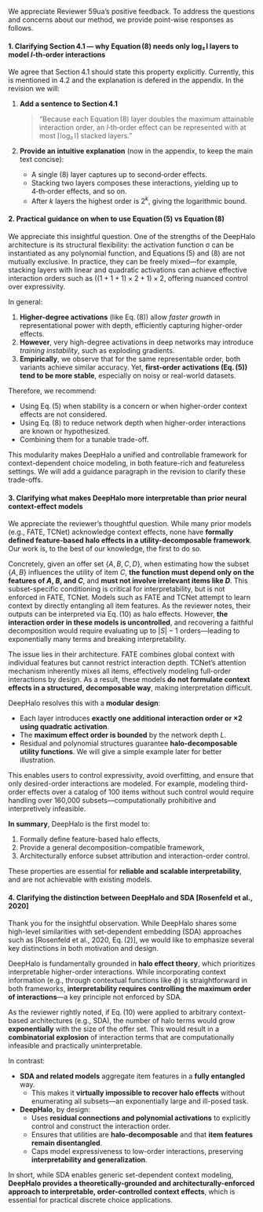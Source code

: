 We appreciate Reviewer 59ua’s positive feedback. To address the questions and concerns about our method, we provide point-wise responses as follows.

#### 1. Clarifying Section 4.1 — why Equation (8) needs only **log₂ l** layers to model *l*‑th‑order interactions

We agree that Section 4.1 should state this property explicitly. Currently, this is mentioned in 4.2 and the explanation is defered in the appendix. 
In the revision we will:

1. **Add a sentence to Section 4.1**  
   > “Because each Equation (8) layer doubles the maximum attainable interaction order, an *l*‑th‑order effect can be represented with at most ⌈log₂ l⌉ stacked layers.”

2. **Provide an intuitive explanation** (now in the appendix, to keep the main text concise):  
   - A single (8) layer captures up to second‑order effects.  
   - Stacking two layers composes these interactions, yielding up to 4‑th‑order effects, and so on.  
   - After *k* layers the highest order is $2^{k}$, giving the logarithmic bound.


#### 2. Practical guidance on when to use Equation (5) vs Equation (8)

We appreciate this insightful question. One of the strengths of the DeepHalo architecture is its structural flexibility: the activation function σ can be instantiated as any polynomial function, and Equations (5) and (8) are not mutually exclusive. In practice, they can be freely mixed—for example, stacking layers with linear and quadratic activations can achieve effective interaction orders such as $((1+1+1)\times2+1)\times2$, offering nuanced control over expressivity.

In general:

1. **Higher-degree activations** (like Eq. (8)) allow *faster growth* in representational power with depth, efficiently capturing higher-order effects.
2. **However**, very high-degree activations in deep networks may introduce *training instability*, such as exploding gradients.
3. **Empirically**, we observe that for the same representable order, both variants achieve similar accuracy. Yet, **first-order activations (Eq. (5)) tend to be more stable**, especially on noisy or real-world datasets.

Therefore, we recommend:

- Using Eq. (5) when stability is a concern or when higher-order context effects are not considered.
- Using Eq. (8) to reduce network depth when higher-order interactions are known or hypothesized.
- Combining them for a tunable trade-off.

This modularity makes DeepHalo a unified and controllable framework for context-dependent choice modeling, in both feature-rich and featureless settings. We will add a guidance paragraph in the revision to clarify these trade-offs.

#### 3. Clarifying what makes DeepHalo more interpretable than prior neural context-effect models

We appreciate the reviewer’s thoughtful question. While many prior models (e.g., FATE, TCNet) acknowledge context effects, none have **formally defined feature-based halo effects in a utility-decomposable framework**. Our work is, to the best of our knowledge, the first to do so.

Concretely, given an offer set $\{A, B, C, D\}$, when estimating how the subset $\{A, B\}$ influences the utility of item $C$, **the function must depend only on the features of $A$, $B$, and $C$**, and **must not involve irrelevant items like $D$**. This subset-specific conditioning is critical for interpretability, but is not enforced in FATE, TCNet. Models such as FATE and TCNet attempt to learn context by directly entangling all item features. As the reviewer notes, their outputs can be interpreted via Eq. (10) as halo effects. However, **the interaction order in these models is uncontrolled**, and recovering a faithful decomposition would require evaluating up to $|S|-1$ orders—leading to exponentially many terms and breaking interpretability.

The issue lies in their architecture. FATE combines global context with individual features but cannot restrict interaction depth. TCNet’s attention mechanism inherently mixes all items, effectively modeling full-order interactions by design. As a result, these models **do not formulate context effects in a structured, decomposable way**, making interpretation difficult.

DeepHalo resolves this with a **modular design**:

- Each layer introduces **exactly one additional interaction order or $\times 2$ using quadratic activation**.
- The **maximum effect order is bounded** by the network depth $L$.
- Residual and polynomial structures guarantee **halo-decomposable utility functions**. We will give a simple example later for better illustration.

This enables users to control expressivity, avoid overfitting, and ensure that only desired-order interactions are modeled. For example, modeling third-order effects over a catalog of 100 items without such control would require handling over 160,000 subsets—computationally prohibitive and interpretively infeasible.

**In summary**, DeepHalo is the first model to:

1. Formally define feature-based halo effects, 
2. Provide a general decomposition-compatible framework,
3. Architecturally enforce subset attribution and interaction-order control.

These properties are essential for **reliable and scalable interpretability**, and are not achievable with existing models.

#### 4. Clarifying the distinction between DeepHalo and SDA [Rosenfeld et al., 2020]

Thank you for the insightful observation. While DeepHalo shares some high-level similarities with set-dependent embedding (SDA) approaches such as [Rosenfeld et al., 2020, Eq. (2)], we would like to emphasize several key distinctions in both motivation and design.

DeepHalo is fundamentally grounded in **halo effect theory**, which prioritizes interpretable higher-order interactions. While incorporating context information (e.g., through contextual functions like $\phi$) is straightforward in both frameworks, **interpretability requires controlling the maximum order of interactions**—a key principle not enforced by SDA.

As the reviewer rightly noted, if Eq. (10) were applied to arbitrary context-based architectures (e.g., SDA), the number of halo terms would grow **exponentially** with the size of the offer set. This would result in a **combinatorial explosion** of interaction terms that are computationally infeasible and practically uninterpretable.

In contrast:

- **SDA and related models** aggregate item features in a **fully entangled** way.
  - This makes it **virtually impossible to recover halo effects** without enumerating all subsets—an exponentially large and ill-posed task.
- **DeepHalo**, by design:
  - Uses **residual connections and polynomial activations** to explicitly control and construct the interaction order.
  - Ensures that utilities are **halo-decomposable** and that **item features remain disentangled**.
  - Caps model expressiveness to low-order interactions, preserving **interpretability and generalization**.

In short, while SDA enables generic set-dependent context modeling, **DeepHalo provides a theoretically-grounded and architecturally-enforced approach to interpretable, order-controlled context effects**, which is essential for practical discrete choice applications.

